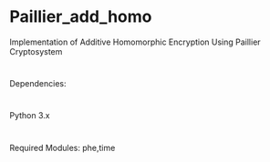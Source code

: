 # Paillier_add_homo
Implementation of Additive Homomorphic Encryption Using Paillier Cryptosystem
#
Dependencies:
#
Python 3.x
#
Required Modules: phe,time
